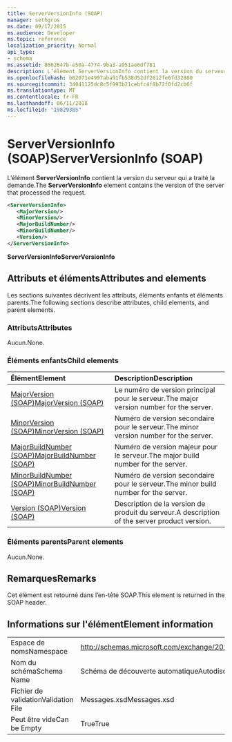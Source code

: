 ```yaml
---
title: ServerVersionInfo (SOAP)
manager: sethgros
ms.date: 09/17/2015
ms.audience: Developer
ms.topic: reference
localization_priority: Normal
api_type:
- schema
ms.assetid: 8662647b-e50a-4774-9ba3-a951ae6df781
description: L’élément ServerVersionInfo contient la version du serveur qui a traité la demande.
ms.openlocfilehash: b02071e4997aba91fb538d52df2612fe6fd32800
ms.sourcegitcommit: 34041125dc8c5f993b21cebfc4f8b72f0fd2cb6f
ms.translationtype: MT
ms.contentlocale: fr-FR
ms.lasthandoff: 06/11/2018
ms.locfileid: "19829385"
---
```

# <a name="serverversioninfo-soap"></a><span data-ttu-id="b7632-103">ServerVersionInfo (SOAP)</span><span class="sxs-lookup"><span data-stu-id="b7632-103">ServerVersionInfo (SOAP)</span></span>

<span data-ttu-id="b7632-104">L’élément **ServerVersionInfo** contient la version du serveur qui a traité la demande.</span><span class="sxs-lookup"><span data-stu-id="b7632-104">The **ServerVersionInfo** element contains the version of the server that processed the request.</span></span> 
  
```XML
<ServerVersionInfo>
   <MajorVersion/>
   <MinorVersion/>
   <MajorBuildNumber/>
   <MinorBuildNumber/>
   <Version/>
</ServerVersionInfo>
```

 <span data-ttu-id="b7632-105">**ServerVersionInfo**</span><span class="sxs-lookup"><span data-stu-id="b7632-105">**ServerVersionInfo**</span></span>
## <a name="attributes-and-elements"></a><span data-ttu-id="b7632-106">Attributs et éléments</span><span class="sxs-lookup"><span data-stu-id="b7632-106">Attributes and elements</span></span>

<span data-ttu-id="b7632-107">Les sections suivantes décrivent les attributs, éléments enfants et éléments parents.</span><span class="sxs-lookup"><span data-stu-id="b7632-107">The following sections describe attributes, child elements, and parent elements.</span></span>
  
### <a name="attributes"></a><span data-ttu-id="b7632-108">Attributs</span><span class="sxs-lookup"><span data-stu-id="b7632-108">Attributes</span></span>

<span data-ttu-id="b7632-109">Aucun.</span><span class="sxs-lookup"><span data-stu-id="b7632-109">None.</span></span>
  
### <a name="child-elements"></a><span data-ttu-id="b7632-110">Éléments enfants</span><span class="sxs-lookup"><span data-stu-id="b7632-110">Child elements</span></span>

|<span data-ttu-id="b7632-111">**Élément**</span><span class="sxs-lookup"><span data-stu-id="b7632-111">**Element**</span></span>|<span data-ttu-id="b7632-112">**Description**</span><span class="sxs-lookup"><span data-stu-id="b7632-112">**Description**</span></span>|
|:-----|:-----|
|[<span data-ttu-id="b7632-113">MajorVersion (SOAP)</span><span class="sxs-lookup"><span data-stu-id="b7632-113">MajorVersion (SOAP)</span></span>](majorversion-soap.md) <br/> |<span data-ttu-id="b7632-114">Le numéro de version principal pour le serveur.</span><span class="sxs-lookup"><span data-stu-id="b7632-114">The major version number for the server.</span></span>  <br/> |
|[<span data-ttu-id="b7632-115">MinorVersion (SOAP)</span><span class="sxs-lookup"><span data-stu-id="b7632-115">MinorVersion (SOAP)</span></span>](minorversion-soap.md) <br/> |<span data-ttu-id="b7632-116">Numéro de version secondaire pour le serveur.</span><span class="sxs-lookup"><span data-stu-id="b7632-116">The minor version number for the server.</span></span>  <br/> |
|[<span data-ttu-id="b7632-117">MajorBuildNumber (SOAP)</span><span class="sxs-lookup"><span data-stu-id="b7632-117">MajorBuildNumber (SOAP)</span></span>](majorbuildnumber-soap.md) <br/> |<span data-ttu-id="b7632-118">Numéro de version majeur pour le serveur.</span><span class="sxs-lookup"><span data-stu-id="b7632-118">The major build number for the server.</span></span>  <br/> |
|[<span data-ttu-id="b7632-119">MinorBuildNumber (SOAP)</span><span class="sxs-lookup"><span data-stu-id="b7632-119">MinorBuildNumber (SOAP)</span></span>](minorbuildnumber-soap.md) <br/> |<span data-ttu-id="b7632-120">Numéro de version secondaire pour le serveur.</span><span class="sxs-lookup"><span data-stu-id="b7632-120">The minor build number for the server.</span></span>  <br/> |
|[<span data-ttu-id="b7632-121">Version (SOAP)</span><span class="sxs-lookup"><span data-stu-id="b7632-121">Version (SOAP)</span></span>](version-soap.md) <br/> |<span data-ttu-id="b7632-122">Description de la version de produit du serveur.</span><span class="sxs-lookup"><span data-stu-id="b7632-122">A description of the server product version.</span></span>  <br/> |
   
### <a name="parent-elements"></a><span data-ttu-id="b7632-123">Éléments parents</span><span class="sxs-lookup"><span data-stu-id="b7632-123">Parent elements</span></span>

<span data-ttu-id="b7632-124">Aucun.</span><span class="sxs-lookup"><span data-stu-id="b7632-124">None.</span></span>
  
## <a name="remarks"></a><span data-ttu-id="b7632-125">Remarques</span><span class="sxs-lookup"><span data-stu-id="b7632-125">Remarks</span></span>

<span data-ttu-id="b7632-126">Cet élément est retourné dans l’en-tête SOAP.</span><span class="sxs-lookup"><span data-stu-id="b7632-126">This element is returned in the SOAP header.</span></span>
  
## <a name="element-information"></a><span data-ttu-id="b7632-127">Informations sur l'élément</span><span class="sxs-lookup"><span data-stu-id="b7632-127">Element information</span></span>

|||
|:-----|:-----|
|<span data-ttu-id="b7632-128">Espace de noms</span><span class="sxs-lookup"><span data-stu-id="b7632-128">Namespace</span></span>  <br/> |http://schemas.microsoft.com/exchange/2010/Autodiscover  <br/> |
|<span data-ttu-id="b7632-129">Nom du schéma</span><span class="sxs-lookup"><span data-stu-id="b7632-129">Schema Name</span></span>  <br/> |<span data-ttu-id="b7632-130">Schéma de découverte automatique</span><span class="sxs-lookup"><span data-stu-id="b7632-130">Autodiscover schema</span></span>  <br/> |
|<span data-ttu-id="b7632-131">Fichier de validation</span><span class="sxs-lookup"><span data-stu-id="b7632-131">Validation File</span></span>  <br/> |<span data-ttu-id="b7632-132">Messages.xsd</span><span class="sxs-lookup"><span data-stu-id="b7632-132">Messages.xsd</span></span>  <br/> |
|<span data-ttu-id="b7632-133">Peut être vide</span><span class="sxs-lookup"><span data-stu-id="b7632-133">Can be Empty</span></span>  <br/> |<span data-ttu-id="b7632-134">True</span><span class="sxs-lookup"><span data-stu-id="b7632-134">True</span></span>  <br/> |
   

